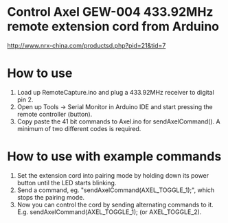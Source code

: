 # Control Axel GEW-004 433.92MHz remote extension cord from Arduino

http://www.nrx-china.com/productsd.php?pid=21&tid=7


# How to use
1. Load up RemoteCapture.ino and plug a 433.92MHz receiver to digital pin 2.
2. Open up Tools -> Serial Monitor in Arduino IDE and start pressing the remote controller (button).
3. Copy paste the 41 bit commands to Axel.ino for sendAxelCommand(). A minimum of two different codes is required.


# How to use with example commands
1. Set the extension cord into pairing mode by holding down its power button until the LED starts blinking.
2. Send a command, eg. "sendAxelCommand(AXEL_TOGGLE_1);", which stops the pairing mode.
3. Now you can control the cord by sending alternating commands to it. E.g. sendAxelCommand(AXEL_TOGGLE_1); (or AXEL_TOGGLE_2).
